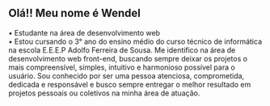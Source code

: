 ## Olá!! Meu nome é Wendel 

• Estudante na área de desenvolvimento web <br>
• Estou cursando o 3° ano do ensino médio do curso técnico de informática na escola E.E.E.P Adolfo Ferreira de Sousa. Me identifico na área de desenvolvimento web front-end, buscando sempre deixar os projetos o mais compreensível, simples, intuitivo e harmonioso possível para o usuário. Sou conhecido por ser uma pessoa atenciosa, comprometida, dedicada e responsável e busco sempre entregar o melhor resultado em projetos pessoais ou coletivos na minha área de atuação. 
 
